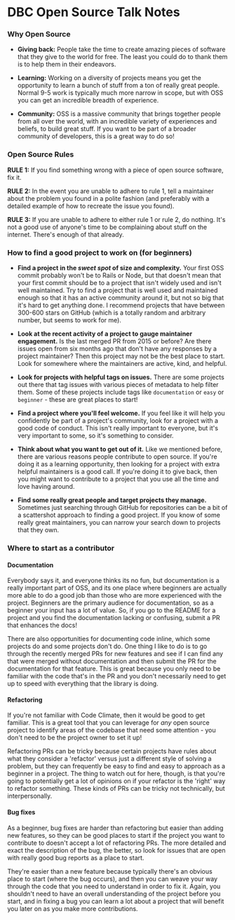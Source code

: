 # DBC Open Source Talk Notes

### Why Open Source

* __Giving back:__ People take the time to create amazing pieces of software that they give to the world for free. The least you could do to thank them is to help them in their endeavors.

* __Learning:__ Working on a diversity of projects means you get the opportunity to learn a bunch of stuff from a ton of really great people. Normal 9-5 work is typically much more narrow in scope, but with OSS you can get an incredible breadth of experience.

* __Community:__ OSS is a massive community that brings together people from all over the world, with an incredible variety of experiences and beliefs, to build great stuff. If you want to be part of a broader community of developers, this is a great way to do so!

### Open Source Rules

__RULE 1:__ If you find something wrong with a piece of open source software, fix it.

__RULE 2:__ In the event you are unable to adhere to rule 1, tell a maintainer about the problem you found in a polite fashion (and preferably with a detailed example of how to recreate the issue you found).

__RULE 3:__ If you are unable to adhere to either rule 1 or rule 2, do nothing. It's not a good use of anyone's time to be complaining about stuff on the internet. There's enough of that already.

### How to find a good project to work on (for beginners)

* __Find a project in the _sweet spot_ of size and complexity.__ Your first OSS commit probably won't be to Rails or Node, but that doesn't mean that your first commit should be to a project that isn't widely used and isn't well maintained. Try to find a project that is well used and maintained enough so that it has an active community around it, but not so big that it's hard to get anything done. I recommend projects that have between 300-600 stars on GitHub (which is a totally random and arbitrary number, but seems to work for me).

* __Look at the recent activity of a project to gauge maintainer engagement.__ Is the last merged PR from 2015 or before? Are there issues open from six months ago that don't have any responses by a project maintainer? Then this project may not be the best place to start. Look for somewhere where the maintainers are active, kind, and helpful.

* __Look for projects with helpful tags on issues.__ There are some projects out there that tag issues with various pieces of metadata to help filter them. Some of these projects include tags like `documentation` or `easy` or `beginner` - these are great places to start!

* __Find a project where you'll feel welcome.__ If you feel like it will help you confidently be part of a project's community, look for a project with a good code of conduct. This isn't really important to everyone, but it's very important to some, so it's something to consider.

* __Think about what you want to get out of it.__ Like we mentioned before, there are various reasons people contribute to open source. If you're doing it as a learning opportunity, then looking for a project with extra helpful maintainers is a good call. If you're doing it to give back, then you might want to contribute to a project that you use all the time and love having around.

* __Find some really great people and target projects they manage.__ Sometimes just searching through GitHub for repositories can be a bit of a scattershot approach to finding a good project. If you know of some really great maintainers, you can narrow your search down to projects that they own.

### Where to start as a contributor

#### Documentation

Everybody says it, and everyone thinks its no fun, but documentation is a really important part of OSS, and its one place where beginners are actually more able to do a good job than those who are more experienced with the project. Beginners are the primary audience for documentation, so as a beginner your input has a lot of value. So, if you go to the README for a project and you find the documentation lacking or confusing, submit a PR that enhances the docs!

There are also opportunities for documenting code inline, which some projects do and some projects don't do. One thing I like to do is to go through the recently merged PRs for new features and see if I can find any that were merged without documentation and then submit the PR for the documentation for that feature. This is great because you only need to be familiar with the code that's in the PR and you don't necessarily need to get up to speed with everything that the library is doing.

#### Refactoring

If you're not familiar with Code Climate, then it would be good to get familiar. This is a great tool that you can leverage for _any_ open source project to identify areas of the codebase that need some attention - you don't need to be the project owner to set it up!

Refactoring PRs can be tricky because certain projects have rules about what they consider a 'refactor' versus just a different style of solving a problem, but they can frequently be easy to find and easy to approach as a beginner in a project. The thing to watch out for here, though, is that you're going to potentially get a lot of opinions on if your refactor is the 'right' way to refactor something. These kinds of PRs can be tricky not technically, but interpersonally.

#### Bug fixes

As a beginner, bug fixes are harder than refactoring but easier than adding new features, so they can be good places to start if the project you want to contribute to doesn't accept a lot of refactoring PRs. The more detailed and exact the description of the bug, the better, so look for issues that are open with really good bug reports as a place to start.

They're easier than a new feature because typically there's an obvious place to start (where the bug occurs), and then you can weave your way through the code that you need to understand in order to fix it. Again, you shouldn't need to have an overall understanding of the project before you start, and in fixing a bug you can learn a lot about a project that will benefit you later on as you make more contributions.
